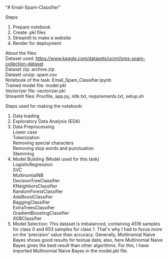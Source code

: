 "# Email-Spam-Classifier" 

Steps:
1. Prepare notebook
2. Create .pkl files
3. Streamlit to make a website
4. Render for deployment


About the files:  
Dataset used: https://www.kaggle.com/datasets/uciml/sms-spam-collection-dataset  
Dataset zip: archive.zip  
Dataset unzip: spam.csv  
Notebook of the task: Email_Spam_Classifier.ipynb  
Trained model file: model.pkl  
Vectorizer file: vectorizer.pkl  
Streamlit files: Procfile, app.py, nltk.txt, requirements.txt, setup.sh  


Steps used for making the notebook:
1. Data loading
2. Exploratory Data Analysis (EDA)
3. Data Preprocessing  
    Lower case  
    Tokenization  
    Removing special characters  
    Removing stop words and punctuation  
    Stemming  
4. Model Building (Model used for this task)  
   LogisticRegression  
   SVC  
   MultinomialNB  
   DecisionTreeClassifier  
   KNeighborsClassifier  
   RandomForestClassifier  
   AdaBoostClassifier  
   BaggingClassifier  
   ExtraTreesClassifier  
   GradientBoostingClassifier  
   XGBClassifier  
5. Model Selection: This dataset is imbalanced, containing 4516 samples for class 0 and 653 samples for class 1. That's why I had to focus more on the 'precision' value than accuracy. Generally, Multinomial Naive Bayes shows good results for textual data; also, here Multinomial Naive Bayes gives the best result than other algorithms. For this, I have imported Multinomial Naive Bayes in the model.pkl file.



